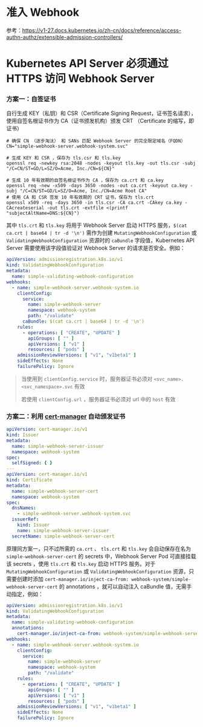 # 准入 Webhook

参考：https://v1-27.docs.kubernetes.io/zh-cn/docs/reference/access-authn-authz/extensible-admission-controllers/

# Kubernetes API Server 必须通过 HTTPS 访问 Webhook Server

### 方案一：自签证书

自行生成 KEY（私钥）和 CSR（Certificate Signing Request，证书签名请求），使用自签名根证书作为 CA（证书颁发机构）颁发 CRT
（Certificate 的缩写，即证书）

```shell
# 确保 CN （逐步淘汰） 和 SANs 匹配 Webhook Server 的完全限定域名（FQDN）
CN="simple-webhook-server.webhook-system.svc"

# 生成 KEY 和 CSR ，保存为 tls.csr 和 tls.key
openssl req -newkey rsa:2048 -nodes -keyout tls.key -out tls.csr -subj "/C=CN/ST=GD/L=SZ/O=Acme, Inc./CN=${CN}"

# 生成 10 年有效期的自签名根证书作为 CA ，保存为 ca.crt 和 ca.key
openssl req -new -x509 -days 3650 -nodes -out ca.crt -keyout ca.key -subj "/C=CN/ST=GD/L=SZ/O=Acme, Inc./CN=Acme Root CA"
# 使用 CA 和 CSR 签发 10 年有效期的 CRT 证书，保存为 tls.crt
openssl x509 -req -days 3650 -in tls.csr -CA ca.crt -CAkey ca.key -CAcreateserial -out tls.crt -extfile <(printf "subjectAltName=DNS:${CN}")
```

其中 `tls.crt` 和 `tls.key` 将用于 Webhook Server 启动 HTTPS 服务，`$(cat ca.crt | base64 | tr -d '\n')`
需作为创建 `MutatingWebhookConfiguration` 或 `ValidatingWebhookConfiguration` 资源时的 `caBundle` 字段值，Kubernetes API
Server 需要使用该字段值验证对 Webhook Server 的请求是否安全。例如：

```yaml
apiVersion: admissionregistration.k8s.io/v1
kind: ValidatingWebhookConfiguration
metadata:
  name: simple-validating-webhook-configuration
webhooks:
  - name: simple-webhook-server.webhook-system.io
    clientConfig:
      service:
        name: simple-webhook-server
        namespace: webhook-system
        path: "/validate"
      caBundle: $(cat ca.crt | base64 | tr -d '\n')
    rules:
      - operations: [ "CREATE", "UPDATE" ]
        apiGroups: [ "" ]
        apiVersions: [ "v1" ]
        resources: [ "pods" ]
    admissionReviewVersions: [ "v1", "v1beta1" ]
    sideEffects: None
    failurePolicy: Ignore
```

> 当使用到 `clientConfig.service` 时，服务器证书必须对 `<svc_name>.<svc_namespace>.svc` 有效
>
> 若使用 `clientConfig.url` ，服务器证书必须对 url 中的 `host` 有效

### 方案二：利用 [cert-manager](https://github.com/cert-manager/cert-manager) 自动颁发证书

```yaml
apiVersion: cert-manager.io/v1
kind: Issuer
metadata:
  name: simple-webhook-server-issuer
  namespace: webhook-system
spec:
  selfSigned: { }
---
apiVersion: cert-manager.io/v1
kind: Certificate
metadata:
  name: simple-webhook-server-cert
  namespace: webhook-system
spec:
  dnsNames:
    - simple-webhook-server.webhook-system.svc
  issuerRef:
    kind: Issuer
    name: simple-webhook-server-issuer
  secretName: simple-webhook-server-cert
```

原理同方案一，只不过所需的 `ca.crt` 、 `tls.crt` 和 `tls.key` 会自动保存在名为 `simple-webhook-server-cert` 的 secrets
中，Webhook Server Pod 可直接挂载该 secrets ，使用 `tls.crt` 和 `tls.key` 启动 HTTPS
服务。对于 `MutatingWebhookConfiguration` 或 `ValidatingWebhookConfiguration`
资源，只需要创建时添加 `cert-manager.io/inject-ca-from: webhook-system/simple-webhook-server-cert` 的 annotations
，就可以自动注入 caBundle 值，无需手动指定，例如：

```yaml
apiVersion: admissionregistration.k8s.io/v1
kind: ValidatingWebhookConfiguration
metadata:
  name: simple-validating-webhook-configuration
  annotations:
    cert-manager.io/inject-ca-from: webhook-system/simple-webhook-server-cert
webhooks:
  - name: simple-webhook-server.webhook-system.io
    clientConfig:
      service:
        name: simple-webhook-server
        namespace: webhook-system
        path: "/validate"
    rules:
      - operations: [ "CREATE", "UPDATE" ]
        apiGroups: [ "" ]
        apiVersions: [ "v1" ]
        resources: [ "pods" ]
    admissionReviewVersions: [ "v1", "v1beta1" ]
    sideEffects: None
    failurePolicy: Ignore
```
